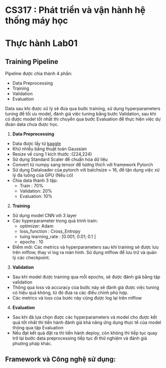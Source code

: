 # CS317 : Phát triển và vận hành hệ thống máy học
# Thực hành Lab01

## Training Pipeline 
Pipeline được chia thành 4 phần: 
- Data Preprocessing
- Training
- Validation
- Evaluation

Data sau khi được xử lý sẽ đưa qua bước training, sử dụng hyperparameters tuning để tối ưu model, đánh giá việc tuning bằng bước Validation, sau khi có được model tốt nhất thì chuyển qua bước Evaluation để thực hiện việc dự đoán data chưa được học.
1. **Data Preprocessing**
- Data được lấy từ [kaggle](https://www.kaggle.com/datasets/bhavikjikadara/dog-and-cat-classification-dataset?)
- Khử nhiễu bằng thuật toán Gaussian
- Resize về cùng 1 kích thước :(224,224)
- Sử dụng Standard Scaler để chuẩn hóa dữ liệu
- Convert từ numpy sang tensor để tương thích với framework Pytorch
- Sử dụng Dataloader của pytorch với batchsize = 16, để tận dụng việc xử lý đa luồng của GPU (Nếu có)
- Chia data thành 3 tập:
  - Train : 70% 
  - Validation: 20%
  - Evaluation: 10%
2. **Training**
- Sử dụng model CNN với 3 layer
- Các hyperparameter trong quá trình train:
  - optimizer: Adam
  - loss_function : Cross_Entropy
  - tuing learning_rate : [0.001; 0.01; 0.1 ]
  - epochs : 10
- Điểm mới:
Các metrics và hyperparameters sau khi training sẽ được lưu trên mlflow, thay vì log ra màn hình. Sử dụng mlflow để lưu trữ và quản lý  các checkpoint.
3. **Validation**
- Sau khi model được training qua mỗi epochs, sẽ được đánh giá bằng tập validation
- Thông qua loss và accuracy của bước này sẽ đánh giá được việc tuning có hiệu quá không, từ đó đưa ra các điều chỉnh phù hợp.
- Các metrics và loss của bươc này cũng được log lại trên mlflow
4. **Evaluation**
- Sau khi đã lựa chọn được các hyperparameters và model cho được kết quả tốt nhất thì tiến hành đánh giá khả năng ứng dụng thực tế của model thông qua tập Evaluation
- Nếu đạt kết quả đặt ra thì tiến hành deploy, còn không thì tiếp tục quay trở lại bước data preprocessing tiếp tục đi thử nghiệm và đánh giá phương pháp khác.
## Framework và Công nghệ sử dụng:


